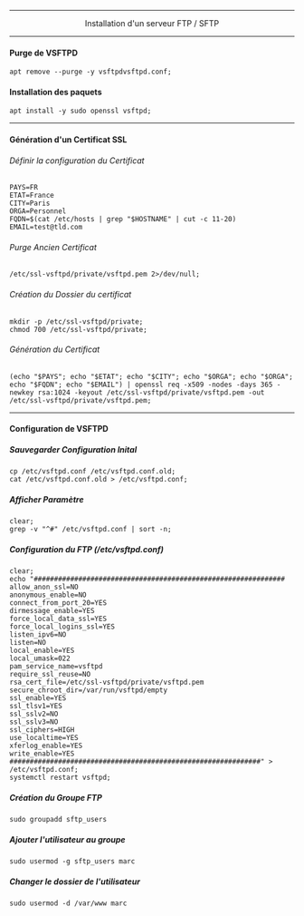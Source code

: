 ---------------------------------------------------------------------------------------------------------------------
<p align='center'> Installation d'un serveur FTP / SFTP </p>

---------------------------------------------------------------------------------------------------------------------
#### Purge de VSFTPD
```
apt remove --purge -y vsftpdvsftpd.conf;
```

#### Installation des paquets
```
apt install -y sudo openssl vsftpd;
```

---------------------------------------------------------------------------------------------------------------------
#### Génération d'un Certificat SSL
###### Définir la configuration du Certificat
```
PAYS=FR
ETAT=France
CITY=Paris
ORGA=Personnel
FQDN=$(cat /etc/hosts | grep "$HOSTNAME" | cut -c 11-20)
EMAIL=test@tld.com
```

###### Purge Ancien Certificat
```
/etc/ssl-vsftpd/private/vsftpd.pem 2>/dev/null;
```

###### Création du Dossier du certificat
```
mkdir -p /etc/ssl-vsftpd/private;
chmod 700 /etc/ssl-vsftpd/private;
```

###### Génération du Certificat
```
(echo "$PAYS"; echo "$ETAT"; echo "$CITY"; echo "$ORGA"; echo "$ORGA"; echo "$FQDN"; echo "$EMAIL") | openssl req -x509 -nodes -days 365 -newkey rsa:1024 -keyout /etc/ssl-vsftpd/private/vsftpd.pem -out /etc/ssl-vsftpd/private/vsftpd.pem;
```

---------------------------------------------------------------------------------------------------------------------
#### Configuration de VSFTPD
##### Sauvegarder Configuration Inital
```
cp /etc/vsftpd.conf /etc/vsftpd.conf.old;
cat /etc/vsftpd.conf.old > /etc/vsftpd.conf;
```

##### Afficher Paramètre
```
clear; 
grep -v "^#" /etc/vsftpd.conf | sort -n;
```

##### Configuration du FTP (/etc/vsftpd.conf)
```
clear;
echo "##############################################################
allow_anon_ssl=NO
anonymous_enable=NO
connect_from_port_20=YES
dirmessage_enable=YES
force_local_data_ssl=YES
force_local_logins_ssl=YES
listen_ipv6=NO
listen=NO
local_enable=YES
local_umask=022
pam_service_name=vsftpd
require_ssl_reuse=NO
rsa_cert_file=/etc/ssl-vsftpd/private/vsftpd.pem
secure_chroot_dir=/var/run/vsftpd/empty
ssl_enable=YES
ssl_tlsv1=YES
ssl_sslv2=NO
ssl_sslv3=NO
ssl_ciphers=HIGH
use_localtime=YES
xferlog_enable=YES
write_enable=YES
##############################################################" > /etc/vsftpd.conf;
systemctl restart vsftpd;
```

##### Création du Groupe FTP
```
sudo groupadd sftp_users
```

##### Ajouter l'utilisateur au groupe
```
sudo usermod -g sftp_users marc
```

##### Changer le dossier de l'utilisateur
```
sudo usermod -d /var/www marc
```
